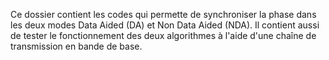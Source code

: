 
Ce dossier contient les codes qui permette de synchroniser la phase dans les deux modes Data Aided (DA) et Non Data Aided (NDA). Il contient aussi de tester le fonctionnement des deux algorithmes à l'aide d'une chaîne de transmission en bande de base. 
